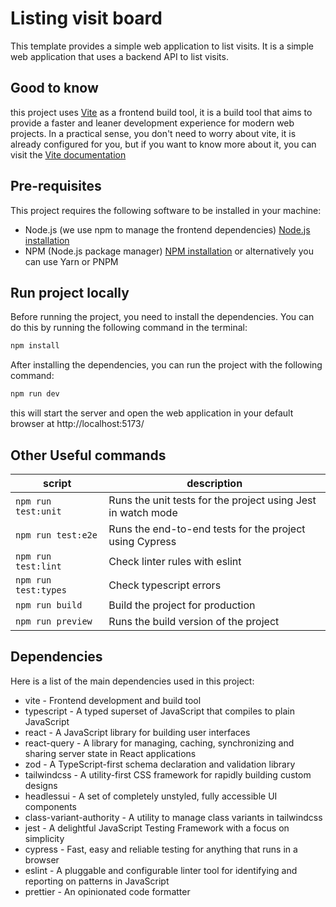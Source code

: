 # Listing visit board

This template provides a simple web application to list visits. It is a simple web application that uses a backend API to list visits.

## Good to know
this project uses [Vite](https://vitejs.dev/) as a frontend build tool, it is a build tool that aims to provide a faster and leaner development experience for modern web projects. In a practical sense, you don't need to worry about vite, it is already configured for you, but if you want to know more about it, you can visit the [Vite documentation](https://vitejs.dev/guide/)

## Pre-requisites
This project requires the following software to be installed in your machine:
* Node.js (we use npm to manage the frontend dependencies) [Node.js installation](https://nodejs.org/en/download/)
* NPM (Node.js package manager) [NPM installation](https://www.npmjs.com/get-npm) or alternatively you can use Yarn or PNPM

## Run project locally

Before running the project, you need to install the dependencies. You can do this by running the following command in the terminal:

```bash
npm install
```

After installing the dependencies, you can run the project with the following command:

```bash
npm run dev
```
this will start the server and open the web application in your default browser at http://localhost:5173/

## Other Useful commands

| script | description |
| ------ | ----------- |
| `npm run test:unit ` | Runs the unit tests for the project using Jest in watch mode |
| `npm run test:e2e ` | Runs the end-to-end tests for the project using Cypress |
| `npm run test:lint ` | Check linter rules with eslint |
| `npm run test:types ` | Check typescript errors |
| `npm run build ` | Build the project for production |
| `npm run preview` | Runs the build version of the project |  

## Dependencies

Here is a list of the main dependencies used in this project:
* vite - Frontend development and build tool
* typescript - A typed superset of JavaScript that compiles to plain JavaScript
* react - A JavaScript library for building user interfaces
* react-query - A library for managing, caching, synchronizing and sharing server state in React applications
* zod - A TypeScript-first schema declaration and validation library
* tailwindcss - A utility-first CSS framework for rapidly building custom designs
* headlessui - A set of completely unstyled, fully accessible UI components
* class-variant-authority - A utility to manage class variants in tailwindcss
* jest - A delightful JavaScript Testing Framework with a focus on simplicity
* cypress - Fast, easy and reliable testing for anything that runs in a browser
* eslint - A pluggable and configurable linter tool for identifying and reporting on patterns in JavaScript
* prettier - An opinionated code formatter